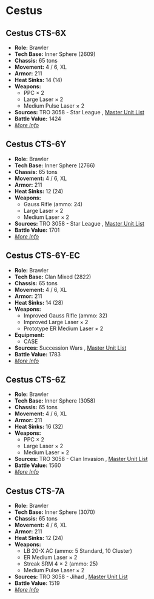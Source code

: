 # Cestus 

## Cestus CTS-6X 

- **Role:** Brawler 
- **Tech Base:** Inner Sphere (2609) 
- **Chassis:** 65 tons 
- **Movement:** 4 / 6, XL 
- **Armor:** 211 
- **Heat Sinks:** 14 (14) 
- **Weapons:** 
  - PPC × 2 
  - Large Laser × 2 
  - Medium Pulse Laser × 2 
- **Sources:** TRO 3058 - Star League , [Master Unit List](http://masterunitlist.info/Unit/Details/532/cestus-cts-6x) 
- **Battle Value:** 1424 
- [*More Info*](cestus/cestus_cts-6x.md) 

## Cestus CTS-6Y 

- **Role:** Brawler 
- **Tech Base:** Inner Sphere (2766) 
- **Chassis:** 65 tons 
- **Movement:** 4 / 6, XL 
- **Armor:** 211 
- **Heat Sinks:** 12 (24) 
- **Weapons:** 
  - Gauss Rifle (ammo: 24) 
  - Large Laser × 2 
  - Medium Laser × 2 
- **Sources:** TRO 3058 - Star League , [Master Unit List](http://masterunitlist.info/Unit/Details/533/cestus-cts-6y) 
- **Battle Value:** 1701 
- [*More Info*](cestus/cestus_cts-6y.md) 

## Cestus CTS-6Y-EC 

- **Role:** Brawler 
- **Tech Base:** Clan Mixed (2822) 
- **Chassis:** 65 tons 
- **Movement:** 4 / 6, XL 
- **Armor:** 211 
- **Heat Sinks:** 14 (28) 
- **Weapons:** 
  - Improved Gauss Rifle (ammo: 32) 
  - Improved Large Laser × 2 
  - Prototype ER Medium Laser × 2 
- **Equipment:** 
  - CASE 
- **Sources:** Succession Wars , [Master Unit List](http://masterunitlist.info/Unit/Details/7681/cestus-cts-6y-ec) 
- **Battle Value:** 1783 
- [*More Info*](cestus/cestus_cts-6y-ec.md) 

## Cestus CTS-6Z 

- **Role:** Brawler 
- **Tech Base:** Inner Sphere (3058) 
- **Chassis:** 65 tons 
- **Movement:** 4 / 6, XL 
- **Armor:** 211 
- **Heat Sinks:** 16 (32) 
- **Weapons:** 
  - PPC × 2 
  - Large Laser × 2 
  - Medium Laser × 2 
- **Sources:** TRO 3058 - Clan Invasion , [Master Unit List](http://masterunitlist.info/Unit/Details/534/cestus-cts-6z) 
- **Battle Value:** 1560 
- [*More Info*](cestus/cestus_cts-6z.md) 

## Cestus CTS-7A 

- **Role:** Brawler 
- **Tech Base:** Inner Sphere (3070) 
- **Chassis:** 65 tons 
- **Movement:** 4 / 6, XL 
- **Armor:** 211 
- **Heat Sinks:** 12 (24) 
- **Weapons:** 
  - LB 20-X AC (ammo: 5 Standard, 10 Cluster) 
  - ER Medium Laser × 2 
  - Streak SRM 4 × 2 (ammo: 25) 
  - Medium Pulse Laser × 2 
- **Sources:** TRO 3058 - Jihad , [Master Unit List](http://masterunitlist.info/Unit/Details/535/cestus-cts-7a) 
- **Battle Value:** 1519 
- [*More Info*](cestus/cestus_cts-7a.md) 

